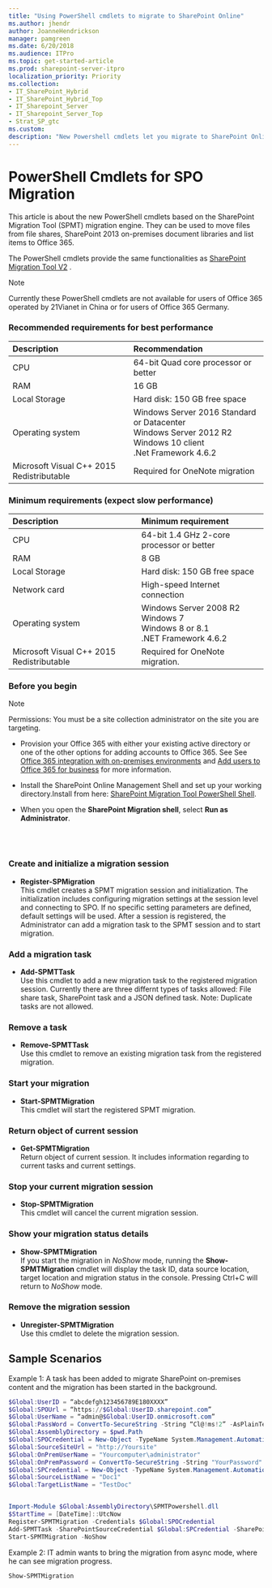 ```yaml
---
title: "Using PowerShell cmdlets to migrate to SharePoint Online"
ms.author: jhendr
author: JoanneHendrickson
manager: pamgreen
ms.date: 6/20/2018
ms.audience: ITPro
ms.topic: get-started-article
ms.prod: sharepoint-server-itpro
localization_priority: Priority
ms.collection:
- IT_SharePoint_Hybrid
- IT_SharePoint_Hybrid_Top
- IT_Sharepoint_Server
- IT_Sharepoint_Server_Top
- Strat_SP_gtc
ms.custom: 
description: "New Powershell cmdlets let you migrate to SharePoint Online."
---
```


# PowerShell Cmdlets for SPO Migration 

This article is about the new PowerShell cmdlets based on the SharePoint Migration Tool (SPMT) migration engine. They can be used to move files from file shares, SharePoint 2013 on-premises document libraries and list items to Office 365.

The PowerShell cmdlets provide the same functionalities as [SharePoint Migration Tool V2](introducing-the-sharepoint-migration-tool.md) .

 
> [!NOTE]
> Currently these PowerShell cmdlets are not available for users of Office 365 operated by 21Vianet in China or for users of Office 365 Germany. 
  
### Recommended requirements for best performance


|**Description**|**Recommendation**|
|:-----|:-----|
|CPU|64-bit Quad core processor or better|
|RAM|16 GB|
|Local Storage|Hard disk: 150 GB free space|
|Operating system|Windows Server 2016 Standard or Datacenter<br>Windows Server 2012 R2<br>Windows 10 client<br>.Net Framework 4.6.2|
|Microsoft Visual C++ 2015 Redistributable|Required for OneNote migration|



### Minimum requirements (expect slow performance)

|**Description**|**Minimum requirement**|
|:-----|:-----|
|CPU  <br/> |64-bit 1.4 GHz 2-core processor or better  <br/> |
|RAM  <br/> |8 GB  <br/> |
|Local Storage  <br/> |Hard disk: 150 GB free space  <br/> |
|Network card  <br/> |High-speed Internet connection  <br/> |
|Operating system  <br/> |Windows Server 2008 R2<br>Windows 7<br>Windows 8 or 8.1<br/> .NET Framework 4.6.2  <br/> |
|Microsoft Visual C++ 2015 Redistributable  <br/> |Required for OneNote migration.|  <br/> 
 
 
### Before you begin

> [!NOTE]
> Permissions: You must be a site collection administrator on the site you are targeting. 

- Provision your Office 365 with either your existing active directory or one of the other options for adding accounts to Office 365. See See [Office 365 integration with on-premises environments](http://go.microsoft.com/fwlink/?LinkID=616610&amp;clcid=0x409) and [Add users to Office 365 for business](http://go.microsoft.com/fwlink/?LinkID=616611&amp;clcid=0x409) for more information. 
    
- Install the SharePoint Online Management Shell and set up your working directory.Install from here: [SharePoint Migration Tool PowerShell Shell](http://LINK).
    
- When you open the **SharePoint Migration shell**, select **Run as Administrator**.
    
<br><br>
  
### Create and initialize a migration session
<a name="Step1CreateInitialize"> </a>

- **Register-SPMigration**<br> This cmdlet creates a SPMT migration session and initialization. The initialization includes configuring migration settings at the session level and connecting to SPO. If no specific setting parameters are defined, default settings will be used. 
After a session is registered, the Administrator can add a migration task to the SPMT session and to start migration.

  
### Add a migration task
- **Add-SPMTTask**<br>
Use this cmdlet to add a new migration task to the registered migration session. Currently there are three differnt types of tasks allowed:  File share task, SharePoint task and a JSON defined task.  Note:  Duplicate tasks are not allowed.
  
 
  
### Remove a task
- **Remove-SPMTTask**<br>
Use this cmdlet to remove an existing migration task from the registered migration.


  
### Start your migration
- **Start-SPMTMigration**<br>
This cmdlet will start the registered SPMT migration.
 
### Return object of current session
- **Get-SPMTMigration**<br>
Return object of current session. It includes information regarding to current tasks and current settings. 

### Stop your current migration session
- **Stop-SPMTMigration**<br>
This cmdlet will cancel the current migration session. 


### Show your migration status details
- **Show-SPMTMigration**<br>
If you start the migration in *NoShow* mode, running the **Show-SPMTMigration** cmdlet will display the task ID, data source location, target location and migration status in the console. Pressing Ctrl+C will return to *NoShow* mode.  

### Remove the migration session
- **Unregister-SPMTMigration**<br>
Use this cmdlet to delete the migration session. 

## Sample Scenarios

Example 1: A task has been added to migrate SharePoint on-premises content and the migration has been started in the background.<br>

```powershell
$Global:UserID = “abcdefgh123456789E180XXXX”
$Global:SPOUrl = “https://$Global:UserID.sharepoint.com”
$Global:UserName = “admin@$Global:UserID.onmicrosoft.com”
$Global:PassWord = ConvertTo-SecureString -String “Cl@!ms!2” -AsPlainText -Force
$Global:AssemblyDirectory = $pwd.Path
$Global:SPOCredential = New-Object -TypeName System.Management.Automation.PSCredential -ArgumentList $Global:UserName, $Global:YourPassword
$Global:SourceSiteUrl = "http://Yoursite"
$Global:OnPremUserName = "Yourcomputer\administrator"
$Global:OnPremPassword = ConvertTo-SecureString -String "YourPassword" -AsPlainText -Force 
$Global:SPCredential = New-Object -TypeName System.Management.Automation.PSCredential -ArgumentList $Global:OnPremUserName, $Global:OnPremPassword
$Global:SourceListName = "Doc1"
$Global:TargetListName = "TestDoc"


Import-Module $Global:AssemblyDirectory\SPMTPowershell.dll
$StartTime = [DateTime]::UtcNow
Register-SPMTMigration -Credentials $Global:SPOCredential
Add-SPMTTask -SharePointSourceCredential $Global:SPCredential -SharePointSourceSiteUrl $Global:SourceSiteUrl -SourceList $Global:SourceListName -TargetSiteUrl $Global:SPOUrl -TargetList $Global:TargetListName
Start-SPMTMigration -NoShow
```
Example 2: IT admin wants to bring the migration from async mode, where he can see migration progress. <br>
```powershell
Show-SPMTMigration 
```

